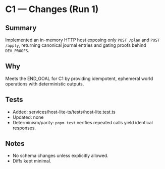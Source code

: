 # C1 — Changes (Run 1)

## Summary
Implemented an in-memory HTTP host exposing only `POST /plan` and `POST /apply`, returning canonical journal entries and gating proofs behind `DEV_PROOFS`.

## Why
Meets the END_GOAL for C1 by providing idempotent, ephemeral world operations with deterministic outputs.

## Tests
- Added: services/host-lite-ts/tests/host-lite.test.ts
- Updated: none
- Determinism/parity: `pnpm test` verifies repeated calls yield identical responses.

## Notes
- No schema changes unless explicitly allowed.
- Diffs kept minimal.
